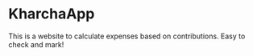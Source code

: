# KharchaApp

This is a website to calculate expenses based on contributions. 
Easy to check and mark!
